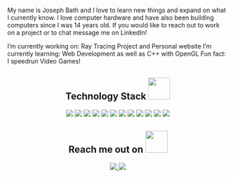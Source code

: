 My name is Joseph Bath and I love to learn new things and expand on what I currently know. I love computer hardware and have also been building computers since I was 14 years old. If you would like to reach out to work on a project or to chat message me on LinkedIn!

 I’m currently working on: Ray Tracing Project and Personal website
 I’m currently learning: Web Development as well as C++ with OpenGL
 Fun fact: I speedrun Video Games!

<p align="center">

</p>

<h2 align="center">Technology Stack <img src="https://github.com/Vincenzo-Milano/Vincenzo-Milano/blob/main/images/laptop.gif" width="50"></h2>

<p align="center">
 <img src="https://img.shields.io/badge/C-00599C?style=flat-square&logo=c&logoColor=white"/>
<img src="https://img.shields.io/badge/-Java-E34A86?style=flat-square&logo=java"/>
<img src="https://img.shields.io/badge/-C++-00599C?style=flat-square&logo=c"/>
<img src="https://img.shields.io/badge/-Python-black?style=flat-square&logo=python"/>
<img src="https://img.shields.io/badge/-Visual Basic-1572B6?style=flat-square&logo=visualbasic"/>
<img src="https://img.shields.io/badge/-HTML5-E34F26?style=flat-square&logo=html5&logoColor=white"/>
<img src="https://img.shields.io/badge/-CSS3-1572B6?style=flat-square&logo=css3"/>
<img src="https://img.shields.io/badge/-JavaScript-black?style=flat-square&logo=javascript"/>
<img src="https://img.shields.io/badge/-React-black?style=flat-square&logo=react"/>
<img src="https://img.shields.io/badge/-OpenGL-black?style=flat-square&logo=OpenGL"/>
<img src="https://img.shields.io/badge/-Git-black?style=flat-square&logo=git"/>
<img src="https://img.shields.io/badge/-GitHub-black?style=flat-square&logo=github"/>
</p>

<h2 align="center">Reach me out on <img src="https://media0.giphy.com/media/jqNPzdTTxQfOgOqpO4/source.gif" width="50"></h2>
<p align="center">
<!-- <img src="https://img.shields.io/badge/-ritik-purple?style=flat-square&logo=instagram&logoColor=white&link=https://www.instagram.com/pinkdogg307/"/> -->
<a href="mailto: vincenzomilano295@gmail.com">
 <img src="https://img.shields.io/badge/-Vincenzo Milano-c14438?style=flat-square&logo=Gmail&logoColor=white&link=mailto:vincenzomilano295@gmail.com"/>
</a>
<a href="https://www.linkedin.com/in/vincenzo-milano/">
 <img src="https://img.shields.io/badge/-Vincenzo Milano-blue?style=flat-square&logo=Linkedin&logoColor=white&link=https://www.linkedin.com/in/vincenzo-milano/"/>
</a>
</p>
